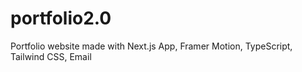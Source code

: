 # portfolio2.0
Portfolio website made with  Next.js App, Framer Motion, TypeScript, Tailwind CSS, Email
